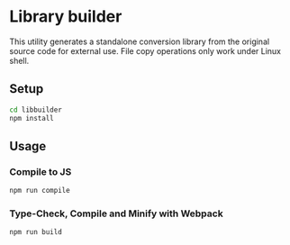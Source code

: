 # Library builder

This utility generates a standalone conversion library from the original source code for external use. File copy operations only work under Linux shell.

## Setup

```sh
cd libbuilder
npm install
```

## Usage

### Compile to JS

```sh
npm run compile
```

### Type-Check, Compile and Minify with Webpack

```sh
npm run build
```
